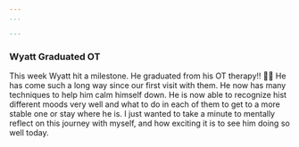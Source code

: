 ```yaml
---
...

---
```

### Wyatt Graduated OT

This week Wyatt hit a milestone.  He graduated from his OT therapy!!  🎉**🎉** He has come such a long way since our first visit with them.  He now has many techniques to help him calm himself down.  He is now able to recognize hist different moods very well and what to do in each of them to get to a more stable one or stay where he is.  I just wanted to take a minute to mentally reflect on this journey  with myself, and how exciting it is to see him doing so well today.
